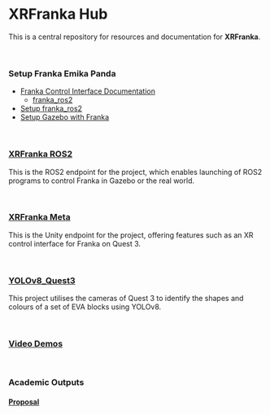 # XRFranka Hub

This is a central repository for resources and documentation for **XRFranka**.

<br>

### Setup Franka Emika Panda

- [Franka Control Interface Documentation](https://frankaemika.github.io/docs/index.html)
  - [franka_ros2](https://frankaemika.github.io/docs/franka_ros2.html)
- [Setup franka_ros2](docs/franka/franka_ros2.md)
- [Setup Gazebo with Franka](docs/franka/gazebo.md)

<br>

### [XRFranka ROS2](https://github.com/LOOP115/xrfranka_ros2)

This is the ROS2 endpoint for the project, which enables launching of ROS2 programs to control Franka in Gazebo or the real world.

<br>

### [XRFranka Meta](https://github.com/LOOP115/XRFranka_Meta)

This is the Unity endpoint for the project, offering features such as an XR control interface for Franka on Quest 3.

<br>

### [YOLOv8_Quest3](https://github.com/LOOP115/YOLOv8_Quest3)

This project utilises the cameras of Quest 3 to identify the shapes and colours of a set of EVA blocks using YOLOv8.

<br>

### [Video Demos](https://www.youtube.com/playlist?list=PLGZ6M30GmbVM7x_OCORl0q7Z4LuDY4KiY)

<br>

### Academic Outputs

#### [Proposal](docs//proposal/proposal.pdf)

